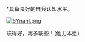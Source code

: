 *具备良好的自我认知水平。

[![6YnanI.png](https://s3.ax1x.com/2021/03/10/6YnanI.png)](https://imgtu.com/i/6YnanI)

联得好，再多联些！(他力本愿)